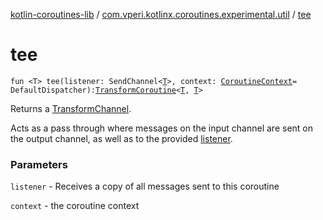 [kotlin-coroutines-lib](../index.md) / [com.vperi.kotlinx.coroutines.experimental.util](index.md) / [tee](./tee.md)

# tee

`fun <T> tee(listener: SendChannel<`[`T`](tee.md#T)`>, context: `[`CoroutineContext`](https://kotlinlang.org/api/latest/jvm/stdlib/kotlin.coroutines.experimental/-coroutine-context/index.html)` = DefaultDispatcher): `[`TransformCoroutine`](../com.vperi.kotlinx.coroutines.experimental.coroutine/-transform-coroutine/index.md)`<`[`T`](tee.md#T)`, `[`T`](tee.md#T)`>`

Returns a [TransformChannel](#).

Acts as a pass through where messages on the input channel are
sent on the output channel, as well as to the provided [listener](#).

### Parameters

`listener` - Receives a copy of all messages sent to this coroutine

`context` - the coroutine context